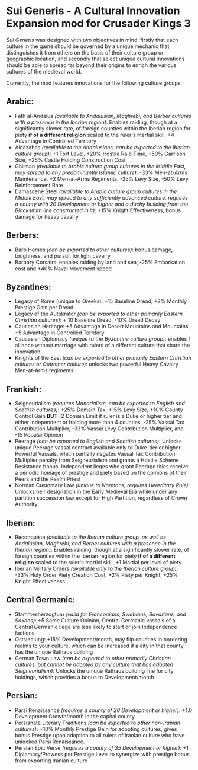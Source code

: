 # Sui Generis - A Cultural Innovation Expansion mod for Crusader Kings 3
_Sui Generis_ was designed with two objectives in mind: firstly that each culture in the game should be governed by a unique mechanic that distinguishes it from others on the basis of their culture group or geographic location, and secondly that select unique cultural innovations should be able to spread far beyond their origins to enrich the various cultures of the medieval world. 

Currently, the mod features innovations for the following culture groups:
## Arabic:
- Fatḥ al-Andalus _(available to Andalusian, Maghrebi, and Berber cultures with a presence in the Iberian region)_: Enables raiding, though at a significantly slower rate, of foreign counties within the Iberian region for piety **if of a different religion** scaled to the ruler's martial skill, +4 Advantage in Controlled Territory
- Alcazabas _(available to the Andalusians, can be exported to the Iberian culture group)_: +1 Fort Level, +20% Hostile Raid Time, +50% Garrison Size, +25% Castle Holding Construction Cost
- Ghilman _(available to Arabic culture group cultures in the Middle East, may spread to any predominantly Islamic culture)_: -33% Men-at-Arms Maintenance, +2 Men-at-Arms Regiments, -25% Levy Size, -50% Levy Reinforcement Rate
- Damascene Steel _(available to Arabic culture group cultures in the Middle East, may spread to any sufficiently advanced culture, requires a county with 20 Development or higher and a duchy building from the Blacksmith line constructed in it)_: +15% Knight Effectiveness, bonus damage for heavy cavalry
## Berbers:
- Barb Horses _(can be exported to other cultures)_: bonus damage, toughness, and pursuit for light cavalry
- Barbary Corsairs: enables raiding by land and sea, -25% Embarkation cost and +40% Naval Movement speed
## Byzantines:
- Legacy of Rome (unique to Greeks): +15 Baseline Dread, +2% Monthly Prestige Gain per Dread
- Legacy of the Autokrator _(can be exported to other primarily Eastern Christian cultures)_: + 10 Baseline Dread, -10% Dread Decay 
- Caucasian Heritage: +5 Advantage in Desert Mountains and Mountains, +5 Advantage in Controlled Territory
- Caucasian Diplomacy _(unique to the Byzantine culture group)_: enables 1 alliance without marriage with rulers of a different culture that share the innovation
- Knights of the East _(can be exported to other primarily Eastern Christian cultures or Outremer culture)_: unlocks two powerful Heavy Cavalry Men-at-Arms regiments
## Frankish:
- Seigneurialism _(requires Manorialism, can be exported to English and Scottish cultures)_: +25% Domain Tax, +15% Levy Size, +10% County Control Gain **BUT** -2 Domain Limit if ruler is a Duke or higher tier and either independent or holding more than 4 counties, -25% Vassal Tax Contribution Multiplier, -33% Vassal Levy Contribution Multiplier, and -15 Popular Opinion 
- Peerage _(can be exported to English and Scottish cultures)_: Unlocks unique Peerage vassal contract available only to Duke-tier or higher Powerful Vassals, which partially negates Vassal Tax Contribution Multiplier penalty from Seigneurialism and grants a Hostile Scheme Resistance bonus. Independent lieges who grant Peerage titles receive a periodic homage of prestige and piety based on the opinions of their Peers and the Realm Priest 
- Norman Customary Law _(unique to Normans, requires Hereditary Rule)_: Unlocks heir designation in the Early Medieval Era while under any partition succession law except for High Partition, regardless of Crown Authority
## Iberian:
- Reconquista _(available to the Iberian culture group, as well as Andalusian, Maghrebi, and Berber cultures with a presence in the Iberian region)_: Enables raiding, though at a significantly slower rate, of foreign counties within the Iberian region for piety **if of a different religion** scaled to the ruler's martial skill, +1 Martial per level of piety
- Iberian Military Orders _(available only to the Iberian culture group)_: -33% Holy Order Piety Creation Cost, +2% Piety per Knight, +25% Knight Effectiveness
## Central Germanic:
- Stammesherzogtum _(valid for Franconians, Swabians, Bavarians, and Saxons)_: +5 Same Culture Opinion, Central Germanic vassals of a Central Germanic liege are less likely to start or join Independence factions
- Ostsiedlung: +15% Development/month, may flip counties in bordering realms to your culture, which can be increased if a city in that county has the unique Rathaus building
- German Town Law _(can be exported to other primarily Christian cultures, but cannot be adopted by any culture that has adopted Seigneurialism)_: Unlocks the unique Rathaus building line for city holdings, which provides a bonus to Development/month
## Persian:
- Parsi Renaissance _(requires a county of 20 Development or higher)_: +1.0 Development Growth/month in the capital county
- Persianate Literary Traditions _(can be exported to other non-Iranian cultures)_: +10% Monthly Prestige Gain for adopting cultures, gives bonus Prestige upon adoption to all rulers of Iranian culture who have unlocked Parsi Renaissance.
- Persian Epic Verse _(requires a county of 35 Development or higher)_: +1 Diplomacy/Prowess per Prestige Level to synergize with prestige bonus from exporting Iranian culture
